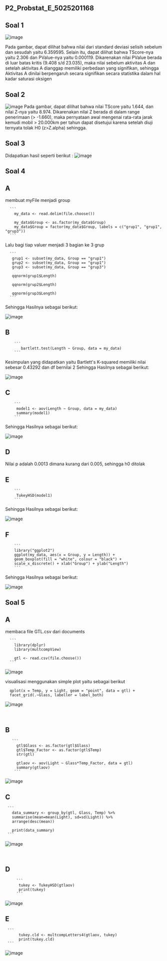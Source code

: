 ## P2_Probstat_E_5025201168

## Soal 1

![image](https://user-images.githubusercontent.com/88140623/170880460-51d2b622-4d0f-48e9-b121-bb4c66b9ee3f.png)

Pada gambar, dapat dilihat bahwa nilai dari standard deviasi selisih sebelum dan sesudah yaitu 6.359595. Selain itu, dapat dilihat bahwa TScore-nya yaitu 2.306 dan PValue-nya yaitu 0.000119. Dikarenakan nilai PValue berada di luar batas kritis (9.408 s/d 23.035), maka nilai sebelum aktivitas A dan setelah aktivitas A dianggap memiliki perbedaan yang signifikan, sehingga Aktivitas A dinilai berpengaruh secara signifikan secara statistika dalam hal kadar saturasi oksigen

## Soal 2

![image](https://user-images.githubusercontent.com/88140623/170880518-4ea424c7-06d3-4bb6-8a11-f06f719a11e1.png)
Pada gambar, dapat dilihat bahwa nilai TScore yaitu 1.644, dan nilai Z-nya yaitu 8.974. Dikarenakan nilai Z berada di dalam range penerimaan (> -1.660), maka pernyataan awal mengenai rata-rata jarak kemudi mobil > 20.000km per tahun dapat disetujui karena setelah diuji ternyata tolak H0 (z>Z.alpha) sehingga.

## Soal 3

Didapatkan hasil seperti berikut :
![image](https://user-images.githubusercontent.com/88140623/170881039-a020de56-866e-4790-bf6b-43b92390a8be.png)

## Soal 4

 ## A
  
 membuat myFile menjadi group 
      
      ```
        my_data <- read.delim(file.choose())

        my_data$Group <- as.factor(my_data$Group)
        my_data$Group = factor(my_data$Group, labels = c("grup1", "grup1", "grup3"))
      ```
  Lalu bagi tiap valuer menjadi 3 bagian ke 3 grup
      
      ```
       grup1 <- subset(my_data, Group == "grup1")
       grup2 <- subset(my_data, Group == "grup1")
       grup3 <- subset(my_data, Group == "grup3")

       qqnorm(grup1$Length)

       qqnorm(grup2$Length)

       qqnorm(grup3$Length)
      ```
 Sehingga Hasilnya sebagai berikut:

![image](https://user-images.githubusercontent.com/88140623/170881435-08d47bc7-2dc3-4a1a-b364-13728dd3e910.png)

## B

        ```
           bartlett.test(Length ~ Group, data = my_data)
        ```
        
  Kesimpulan yang didapatkan yaitu Bartlett's K-squared memiliki nilai sebesar 0.43292 dan df bernilai 2
  Sehingga Hasilnya sebagai berikut:
  
![image](https://user-images.githubusercontent.com/88140623/170881443-7bbe2c15-8981-49c8-a6f6-4f5f15438bf7.png)

## C
        ```
         model1 <- aov(Length ~ Group, data = my_data)
         summary(model1)
        ```
 Sehingga Hasilnya sebagai berikut:
 
![image](https://user-images.githubusercontent.com/88140623/170881449-7b8b88fe-f2bf-4cd0-8ce2-9ad058f6bd86.png)

## D 
   
  Nilai p adalah 0.0013 dimana kurang dari 0.005, sehingga h0 ditolak

## E

        ```
         TukeyHSD(model1)
        ```

   Sehingga Hasilnya sebagai berikut:

![image](https://user-images.githubusercontent.com/88140623/170881456-7a2a9136-a259-42a9-ba33-ed50474094d8.png)

## F 
        ```
        library("ggplot2") 
        ggplot(my_data, aes(x = Group, y = Length)) + 
        geom_boxplot(fill = "white", colour = "black") + 
        scale_x_discrete() + xlab("Group") + ylab("Length")
        ```
   Sehingga Hasilnya sebagai berikut:

![image](https://user-images.githubusercontent.com/88140623/170881458-ec751b66-799c-4f6e-828c-ce26c23dc773.png)

## Soal 5

## A

   membaca file GTL.csv dari documents

      ```
        library(dplyr)
        library(multcompView)

        gtl <- read.csv(file.choose())
      ```
   ![image](https://user-images.githubusercontent.com/88140623/170882386-d67e5283-58a6-4d3e-9a4b-05f129014df6.png)

  visualisasi menggunakan simple plot yaitu sebagai berikut
  ```
    qplot(x = Temp, y = Light, geom = "point", data = gtl) +
    facet_grid(.~Glass, labeller = label_both)
  ```
  ![image](https://user-images.githubusercontent.com/88140623/170882396-e25b66ef-118a-4a61-b98c-8db77ae93d84.png)
        
   </br>
        
## B
       ```
         gtl$Glass <- as.factor(gtl$Glass)
         gtl$Temp_Factor <- as.factor(gtl$Temp)
         str(gtl)

         gtlaov <- aov(Light ~ Glass*Temp_Factor, data = gtl)
         summary(gtlaov)
        ```
        
   ![image](https://user-images.githubusercontent.com/88140623/170882408-fcce379e-4350-430c-9ce4-fc0acda4bf4d.png)
        </br>

## C
     ```
       data_summary <- group_by(gtl, Glass, Temp) %>%
       summarise(mean=mean(Light), sd=sd(Light)) %>%
       arrange(desc(mean))

       print(data_summary)
     ```
  ![image](https://user-images.githubusercontent.com/88140623/170882413-feaf741d-e098-4a5a-b52f-30b384f79e5f.png)
        
   </br>
   
## D
         ```
          tukey <- TukeyHSD(gtlaov)
          print(tukey)
         ```
  ![image](https://user-images.githubusercontent.com/88140623/170882421-689f15ff-c864-455d-b50d-aa7f9588182b.png)
 
## E
     ```
          tukey.cld <- multcompLetters4(gtlaov, tukey)
          print(tukey.cld)
     ```
 ![image](https://user-images.githubusercontent.com/88140623/170882425-367411d0-5087-4eb5-80d9-bc06df69d2e7.png)


